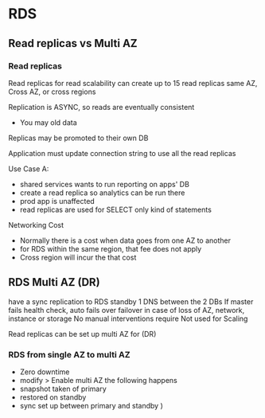 # RDS 

## Read replicas vs Multi AZ
### Read replicas
Read replicas for read scalability
can create up to 15 read replicas
same AZ, Cross AZ, or cross regions

Replication is ASYNC, so reads are eventually consistent
* You may old data

Replicas may be promoted to their own DB

Application must update connection string to use all the read replicas

Use Case A:
* shared services wants to run reporting on apps' DB
* create a read replica so analytics can be run there
* prod app is unaffected
* read replicas are used for SELECT only kind of statements

Networking Cost
* Normally there is a cost when data goes from one AZ to another
* for RDS within the same region, that fee does not apply
* Cross region will incur the that cost

## RDS Multi AZ (DR)
have a sync replication to RDS standby
1 DNS between the 2 DBs
If master fails health check, auto fails over
failover in case of loss of AZ, network, instance or storage
No manual interventions require
Not used for Scaling

Read replicas can be set up multi AZ for (DR) 

### RDS from single AZ to multi AZ
* Zero downtime
* modify > Enable multi AZ
the following happens
* snapshot taken of primary
* restored on standby
* sync set up between primary and standby
)
